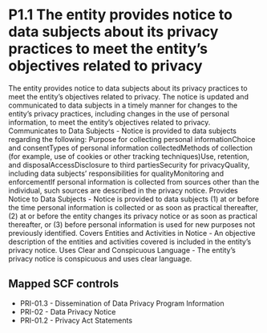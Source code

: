 # P1.1 The entity provides notice to data subjects about its privacy practices to meet the entity’s objectives related to privacy
The entity provides notice to data subjects about its privacy practices to meet the entity’s objectives related to privacy. The notice is updated and communicated to data subjects in a timely manner for changes to the entity’s privacy practices, including changes in the use of personal information, to meet the entity’s objectives related to privacy. Communicates to Data Subjects - Notice is provided to data subjects regarding the following: Purpose for collecting personal informationChoice and consentTypes of personal information collectedMethods of collection (for example, use of cookies or other tracking techniques)Use, retention, and disposalAccessDisclosure to third partiesSecurity for privacyQuality, including data subjects’ responsibilities for qualityMonitoring and enforcementIf personal information is collected from sources other than the individual, such sources are described in the privacy notice. Provides Notice to Data Subjects - Notice is provided to data subjects (1) at or before the time personal information is collected or as soon as practical thereafter, (2) at or before the entity changes its privacy notice or as soon as practical thereafter, or (3) before personal information is used for new purposes not previously identified. Covers Entities and Activities in Notice - An objective description of the entities and activities covered is included in the entity’s privacy notice. Uses Clear and Conspicuous Language - The entity’s privacy notice is conspicuous and uses clear language.
## Mapped SCF controls
- PRI-01.3 - Dissemination of Data Privacy Program Information
- PRI-02 - Data Privacy Notice
- PRI-01.2 - Privacy Act Statements